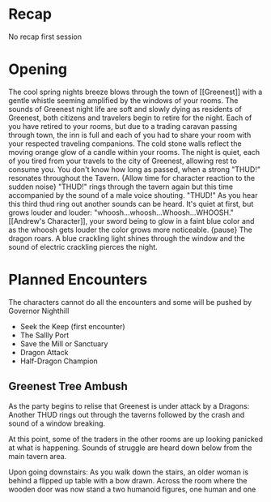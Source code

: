 # Recap
No recap first session

# Opening
The cool spring nights breeze blows through the town of [[Greenest]] with a gentle whistle seeming amplified by the windows of your rooms. The sounds of Greenest night life are soft and slowly dying as residents of Greenest, both citizens and travelers begin to retire for the night. Each of you have retired to your rooms, but due to a trading caravan passing through town, the inn is full and each of you had to share your room with your respected traveling companions. The cold stone walls reflect the moving orange glow of a candle within your rooms. The night is quiet, each of you tired from your travels to the city of Greenest, allowing rest to consume you.
You don't know how long as passed, when a strong "THUD!" resonates throughout the Tavern.
{Allow time for character reaction to the sudden noise}
"THUD!" rings through the tavern again but this time accompanied by the sound of a male voice shouting. "THUD!" As you hear this third thud ring out another sounds can be heard. It's quiet at first, but grows louder and louder: "whoosh...whoosh...Whoosh...WHOOSH." [[Andrew's Character]], your sword being to glow in a faint blue color and as the whoosh gets louder the color grows more noticeable. {pause} The dragon roars. A blue crackling light shines through the window and the sound of electric crackling pierces the night.

# Planned Encounters
The characters cannot do all the encounters and some will be pushed by Governor Nighthill
- Seek the Keep (first encounter)
- The Sallly Port
- Save the Mill or Sanctuary
- Dragon Attack
- Half-Dragon Champion

## Greenest Tree Ambush
As the party begins to relise that Greenest is under attack by a Dragons:
Another THUD rings out through the taverns followed by the crash and sound of a window breaking.

At this point, some of the traders in the other rooms are up looking panicked at what is happening. Sounds of struggle are heard down below from the main tavern area.

Upon going downstairs:
As you walk down the stairs, an older woman is behind a flipped up table with a bow drawn. Across the room where the wooden door was now stand a two humanoid figures, one human and one 